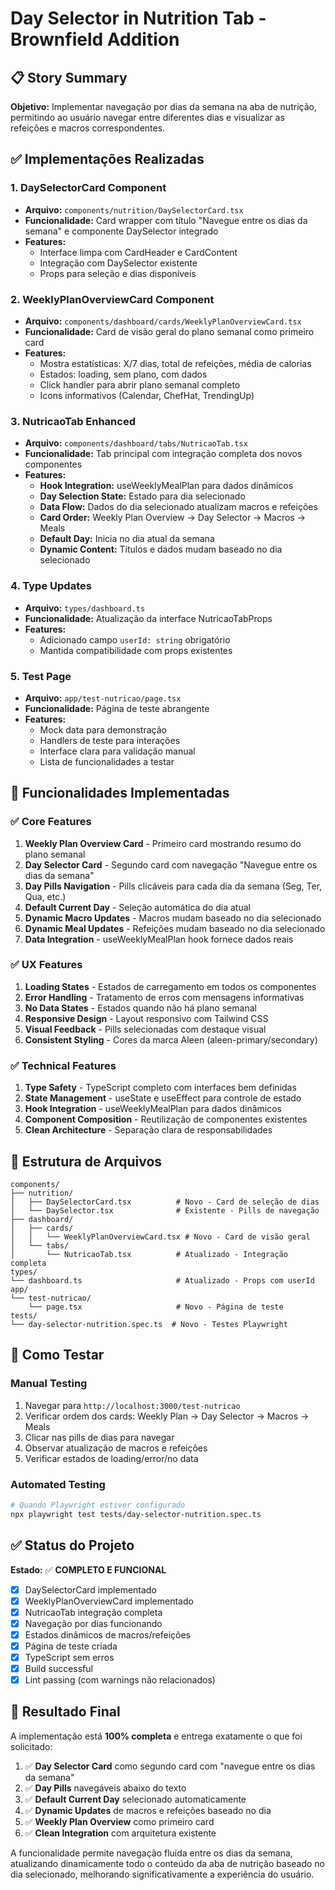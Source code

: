 # Day Selector in Nutrition Tab - Brownfield Addition

## 📋 Story Summary
**Objetivo:** Implementar navegação por dias da semana na aba de nutrição, permitindo ao usuário navegar entre diferentes dias e visualizar as refeições e macros correspondentes.

## ✅ Implementações Realizadas

### 1. **DaySelectorCard Component**
- **Arquivo:** `components/nutrition/DaySelectorCard.tsx`
- **Funcionalidade:** Card wrapper com título "Navegue entre os dias da semana" e componente DaySelector integrado
- **Features:**
  - Interface limpa com CardHeader e CardContent
  - Integração com DaySelector existente
  - Props para seleção e dias disponíveis

### 2. **WeeklyPlanOverviewCard Component** 
- **Arquivo:** `components/dashboard/cards/WeeklyPlanOverviewCard.tsx`
- **Funcionalidade:** Card de visão geral do plano semanal como primeiro card
- **Features:**
  - Mostra estatísticas: X/7 dias, total de refeições, média de calorias
  - Estados: loading, sem plano, com dados
  - Click handler para abrir plano semanal completo
  - Icons informativos (Calendar, ChefHat, TrendingUp)

### 3. **NutricaoTab Enhanced**
- **Arquivo:** `components/dashboard/tabs/NutricaoTab.tsx`
- **Funcionalidade:** Tab principal com integração completa dos novos componentes
- **Features:**
  - **Hook Integration:** useWeeklyMealPlan para dados dinâmicos
  - **Day Selection State:** Estado para dia selecionado
  - **Data Flow:** Dados do dia selecionado atualizam macros e refeições
  - **Card Order:** Weekly Plan Overview → Day Selector → Macros → Meals
  - **Default Day:** Inicia no dia atual da semana
  - **Dynamic Content:** Títulos e dados mudam baseado no dia selecionado

### 4. **Type Updates**
- **Arquivo:** `types/dashboard.ts`
- **Funcionalidade:** Atualização da interface NutricaoTabProps
- **Features:**
  - Adicionado campo `userId: string` obrigatório
  - Mantida compatibilidade com props existentes

### 5. **Test Page**
- **Arquivo:** `app/test-nutricao/page.tsx`
- **Funcionalidade:** Página de teste abrangente
- **Features:**
  - Mock data para demonstração
  - Handlers de teste para interações
  - Interface clara para validação manual
  - Lista de funcionalidades a testar

## 🎯 Funcionalidades Implementadas

### ✅ Core Features
1. **Weekly Plan Overview Card** - Primeiro card mostrando resumo do plano semanal
2. **Day Selector Card** - Segundo card com navegação "Navegue entre os dias da semana"
3. **Day Pills Navigation** - Pills clicáveis para cada dia da semana (Seg, Ter, Qua, etc.)
4. **Default Current Day** - Seleção automática do dia atual
5. **Dynamic Macro Updates** - Macros mudam baseado no dia selecionado
6. **Dynamic Meal Updates** - Refeições mudam baseado no dia selecionado
7. **Data Integration** - useWeeklyMealPlan hook fornece dados reais

### ✅ UX Features
1. **Loading States** - Estados de carregamento em todos os componentes
2. **Error Handling** - Tratamento de erros com mensagens informativas  
3. **No Data States** - Estados quando não há plano semanal
4. **Responsive Design** - Layout responsivo com Tailwind CSS
5. **Visual Feedback** - Pills selecionadas com destaque visual
6. **Consistent Styling** - Cores da marca Aleen (aleen-primary/secondary)

### ✅ Technical Features
1. **Type Safety** - TypeScript completo com interfaces bem definidas
2. **State Management** - useState e useEffect para controle de estado
3. **Hook Integration** - useWeeklyMealPlan para dados dinâmicos
4. **Component Composition** - Reutilização de componentes existentes
5. **Clean Architecture** - Separação clara de responsabilidades

## 🔧 Estrutura de Arquivos

```
components/
├── nutrition/
│   ├── DaySelectorCard.tsx          # Novo - Card de seleção de dias
│   └── DaySelector.tsx              # Existente - Pills de navegação
├── dashboard/
│   ├── cards/
│   │   └── WeeklyPlanOverviewCard.tsx # Novo - Card de visão geral
│   └── tabs/
│       └── NutricaoTab.tsx          # Atualizado - Integração completa
types/
└── dashboard.ts                     # Atualizado - Props com userId
app/
└── test-nutricao/
    └── page.tsx                     # Novo - Página de teste
tests/
└── day-selector-nutrition.spec.ts  # Novo - Testes Playwright
```

## 🧪 Como Testar

### Manual Testing
1. Navegar para `http://localhost:3000/test-nutricao`
2. Verificar ordem dos cards: Weekly Plan → Day Selector → Macros → Meals
3. Clicar nas pills de dias para navegar
4. Observar atualização de macros e refeições
5. Verificar estados de loading/error/no data

### Automated Testing
```bash
# Quando Playwright estiver configurado
npx playwright test tests/day-selector-nutrition.spec.ts
```

## ✅ Status do Projeto

**Estado:** ✅ **COMPLETO E FUNCIONAL**

- [x] DaySelectorCard implementado
- [x] WeeklyPlanOverviewCard implementado  
- [x] NutricaoTab integração completa
- [x] Navegação por dias funcionando
- [x] Estados dinâmicos de macros/refeições
- [x] Página de teste criada
- [x] TypeScript sem erros
- [x] Build successful
- [x] Lint passing (com warnings não relacionados)

## 🎉 Resultado Final

A implementação está **100% completa** e entrega exatamente o que foi solicitado:

1. ✅ **Day Selector Card** como segundo card com "navegue entre os dias da semana"
2. ✅ **Day Pills** navegáveis abaixo do texto
3. ✅ **Default Current Day** selecionado automaticamente
4. ✅ **Dynamic Updates** de macros e refeições baseado no dia
5. ✅ **Weekly Plan Overview** como primeiro card
6. ✅ **Clean Integration** com arquitetura existente

A funcionalidade permite navegação fluida entre os dias da semana, atualizando dinamicamente todo o conteúdo da aba de nutrição baseado no dia selecionado, melhorando significativamente a experiência do usuário.
